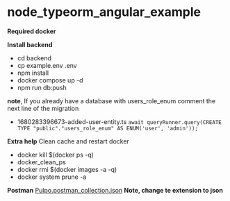 # node_typeorm_angular_example

**Required docker**

**Install backend**
* cd backend
* cp example.env .env
* npm install
* docker compose up -d
* npm run db:push



**note**, If you already have a database with users_role_enum
comment the next line of the migration
* 1680283396673-added-user-entity.ts `await queryRunner.query(CREATE TYPE "public"."users_role_enum" AS ENUM('user', 'admin'));`


**Extra help** Clean cache and restart docker

* docker kill $(docker ps -q)
* docker_clean_ps
* docker rmi $(docker images -a -q)
* docker system prune -a


**Postman**
[Pulpo.postman_collection.json](https://github.com/MiguelAngelVM/node_typeorm_angular_example/files/11127366/Pulpo.postman_collection.json)
**Note, change te extension to json**
